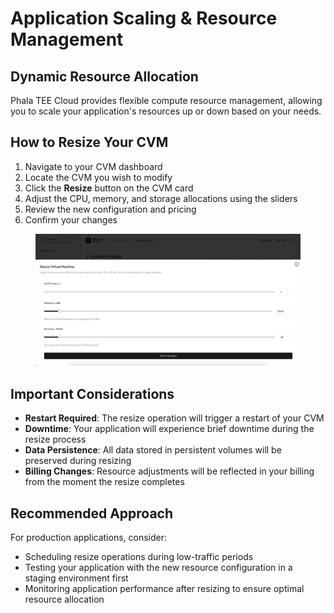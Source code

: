 # Application Scaling & Resource Management

## Dynamic Resource Allocation

Phala TEE Cloud provides flexible compute resource management, allowing you to scale your application's resources up or down based on your needs.

## How to Resize Your CVM

1. Navigate to your CVM dashboard
2. Locate the CVM you wish to modify
3. Click the **Resize** button on the CVM card
4. Adjust the CPU, memory, and storage allocations using the sliders
5. Review the new configuration and pricing
6. Confirm your changes

<figure><img src="../../../.gitbook/assets/cloud-resize-cvm.png" alt="resize-cvm"><figcaption></figcaption></figure>

## Important Considerations

* **Restart Required**: The resize operation will trigger a restart of your CVM
* **Downtime**: Your application will experience brief downtime during the resize process
* **Data Persistence**: All data stored in persistent volumes will be preserved during resizing
* **Billing Changes**: Resource adjustments will be reflected in your billing from the moment the resize completes

## Recommended Approach

For production applications, consider:

* Scheduling resize operations during low-traffic periods
* Testing your application with the new resource configuration in a staging environment first
* Monitoring application performance after resizing to ensure optimal resource allocation
